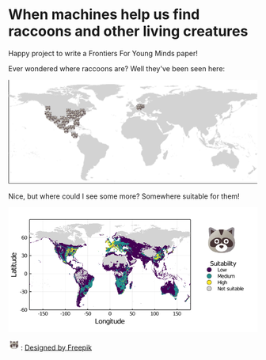 # When machines help us find raccoons and other living creatures
Happy project to write a Frontiers For Young Minds paper!

Ever wondered where raccoons are? Well they've been seen here: 

![occurrences](fig/occurrences_emojis.png)

Nice, but where could I see some more? Somewhere suitable for them!

![prediction](fig/predictions.png)

<img src="images/raccoon_freepik_cropped.png" width=5%>: <a href="http://www.freepik.com">Designed by Freepik</a>
